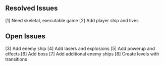 ## Resolved Issues ##
[1] Need skeletal, executable game
[2] Add player ship and lives

## Open Issues ##
[3] Add enemy ship
[4] Add lasers and explosions
[5] Add powerup and effects
[6] Add boss
[7] Add additional enemy ships
[8] Create levels with transitions
